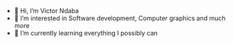 - 👋 Hi, I’m Victor Ndaba
- 👀 I’m interested in Software development, Computer graphics and much more
- 🌱 I’m currently learning everything I possibly can

<!---
ndaba1/ndaba1 is a ✨ special ✨ repository because its `README.md` (this file) appears on your GitHub profile.
You can click the Preview link to take a look at your changes.
--->
